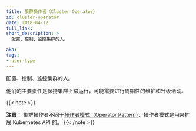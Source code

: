 ```yaml
---
title: 集群操作者（Cluster Operator）
id: cluster-operator
date: 2018-04-12
full_link: 
short_description: >
  配置、控制、监控集群的人。

aka: 
tags:
- user-type
---
```

<!--
title: Cluster Operator
id: cluster-operator
date: 2018-04-12
full_link: 
short_description: >
  A person who configures, controls, and monitors clusters.

aka: 
tags:
- user-type
-->

<!--
 A person who configures, controls, and monitors clusters.
-->
 配置、控制、监控集群的人。

<!--more--> 

<!--
Their primary responsibility is keeping a cluster up and running, which may involve periodic maintenance activities or upgrades.<br>
-->
他们的主要责任是保持集群正常运行，可能需要进行周期性的维护和升级活动。<br>

{{< note >}}
<!--			
**NOTE:** Cluster operators are different from the [Operator pattern](https://www.openshift.com/learn/topics/operators) that extends the Kubernetes API.
-->
**注意：** 集群操作者不同于[操作者模式（Operator Pattern）](https://www.openshift.com/learn/topics/operators)，操作者模式是用来扩展 Kubernetes API 的。
{{< /note >}}
